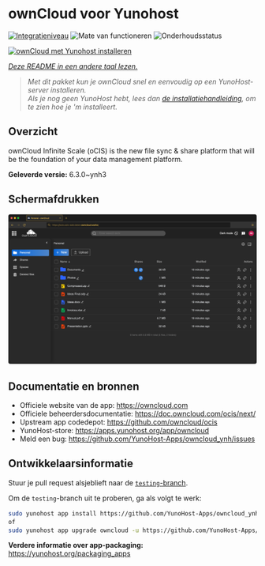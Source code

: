 <!--
NB: Deze README is automatisch gegenereerd door <https://github.com/YunoHost/apps/tree/master/tools/readme_generator>
Hij mag NIET handmatig aangepast worden.
-->

# ownCloud voor Yunohost

[![Integratieniveau](https://dash.yunohost.org/integration/owncloud.svg)](https://ci-apps.yunohost.org/ci/apps/owncloud/) ![Mate van functioneren](https://ci-apps.yunohost.org/ci/badges/owncloud.status.svg) ![Onderhoudsstatus](https://ci-apps.yunohost.org/ci/badges/owncloud.maintain.svg)

[![ownCloud met Yunohost installeren](https://install-app.yunohost.org/install-with-yunohost.svg)](https://install-app.yunohost.org/?app=owncloud)

*[Deze README in een andere taal lezen.](./ALL_README.md)*

> *Met dit pakket kun je ownCloud snel en eenvoudig op een YunoHost-server installeren.*  
> *Als je nog geen YunoHost hebt, lees dan [de installatiehandleiding](https://yunohost.org/install), om te zien hoe je 'm installeert.*

## Overzicht

ownCloud Infinite Scale (oCIS) is the new file sync & share platform that will be the foundation of your data management platform.

**Geleverde versie:** 6.3.0~ynh3

## Schermafdrukken

![Schermafdrukken van ownCloud](./doc/screenshots/screenshot.png)

## Documentatie en bronnen

- Officiele website van de app: <https://owncloud.com>
- Officiele beheerdersdocumentatie: <https://doc.owncloud.com/ocis/next/>
- Upstream app codedepot: <https://github.com/owncloud/ocis>
- YunoHost-store: <https://apps.yunohost.org/app/owncloud>
- Meld een bug: <https://github.com/YunoHost-Apps/owncloud_ynh/issues>

## Ontwikkelaarsinformatie

Stuur je pull request alsjeblieft naar de [`testing`-branch](https://github.com/YunoHost-Apps/owncloud_ynh/tree/testing).

Om de `testing`-branch uit te proberen, ga als volgt te werk:

```bash
sudo yunohost app install https://github.com/YunoHost-Apps/owncloud_ynh/tree/testing --debug
of
sudo yunohost app upgrade owncloud -u https://github.com/YunoHost-Apps/owncloud_ynh/tree/testing --debug
```

**Verdere informatie over app-packaging:** <https://yunohost.org/packaging_apps>
